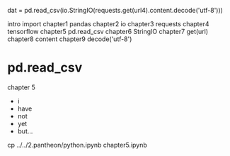 dat = pd.read_csv(io.StringIO(requests.get(url4).content.decode('utf-8')))

intro import 
chapter1 pandas
chapter2 io
chapter3 requests
chapter4 tensorflow
chapter5 pd.read_csv
chapter6 StringIO
chapter7 get(url)
chapter8 content
chapter9 decode('utf-8')


# pd.read_csv
chapter 5
+ i
+ have
+ not
+ yet
+ but...

cp ../../2.pantheon/python.ipynb chapter5.ipynb